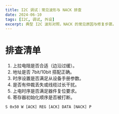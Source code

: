 ```yaml
---
title: I2C 调试：常见波形与 NACK 排查
date: 2024-06-10
tags: [I2C, 调试, 外设]
excerpt: 典型 I2C 波形对照，NACK 的常见原因与修复步骤。
---
```


# 排查清单

1. 上拉电阻是否合适（边沿过缓）。
2. 地址是否 7bit/10bit 搭配正确。
3. 时序设置是否满足从设备手册参数。
4. 是否有仲裁丢失或线缆过长干扰。
5. 上电时序是否满足器件复位要求。
6. 寄存器初始化顺序是否被打断。

```text
S 0x50 W [ACK] REG [ACK] DATA [NACK] P
```


